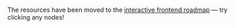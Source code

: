 <br />

The resources have been moved to the [interactive frontend roadmap](/101-dshanpi1) — try clicking any nodes!
